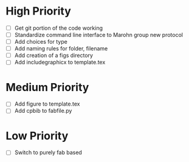 # High Priority
- [ ] Get git portion of the code working
- [ ] Standardize command line interface to Marohn group new protocol
- [ ] Add choices for type
- [ ] Add naming rules for folder, filename
- [ ] Add creation of a figs directory
- [ ] Add includegraphicx to template.tex

# Medium Priority
- [ ] Add figure to template.tex
- [ ] Add cpbib to fabfile.py

# Low Priority
- [ ] Switch to purely fab based